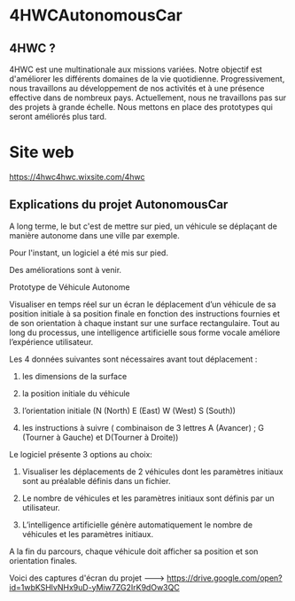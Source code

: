 # 4HWCAutonomousCar

## 4HWC ?

4HWC est une multinationale aux missions variées. Notre objectif est d'améliorer les différents domaines de la vie quotidienne. Progressivement, nous travaillons au développement de nos activités et à une présence effective dans de nombreux pays. Actuellement, nous ne travaillons pas sur des projets à grande échelle. Nous mettons en place des prototypes qui seront améliorés plus tard.

# Site web 

https://4hwc4hwc.wixsite.com/4hwc

## Explications du projet AutonomousCar

A long terme, le but c'est de mettre sur pied, un véhicule se déplaçant de manière autonome dans une ville par exemple.

Pour l'instant, un logiciel a été mis sur pied.

Des améliorations sont à venir.

Prototype  de Véhicule Autonome

Visualiser en temps réel sur un écran le déplacement d’un véhicule de sa position initiale à sa position finale en fonction des instructions fournies et de son orientation à chaque instant sur une surface rectangulaire. Tout au long du processus, une intelligence artificielle sous forme vocale améliore l’expérience utilisateur.

Les 4 données suivantes sont nécessaires avant tout déplacement :

1) les dimensions de la surface

2) la position initiale du véhicule

3) l’orientation initiale (N (North) E (East)  W (West) S (South))

4) les instructions à suivre ( combinaison de 3 lettres A (Avancer) ; G (Tourner à Gauche) et D(Tourner à Droite))

Le logiciel présente 3 options au choix:

1) Visualiser les déplacements de 2 véhicules dont les paramètres initiaux sont au préalable définis dans un fichier.

2) Le nombre de véhicules et les paramètres initiaux sont définis par un utilisateur.

3) L’intelligence artificielle génère automatiquement le nombre de véhicules et les paramètres initiaux.

A la fin du parcours, chaque véhicule doit afficher sa position et son orientation finales.

Voici des captures d'écran du projet ---> https://drive.google.com/open?id=1wbKSHlvNHx9uD-yMiw7ZG2IrK9dOw3QC
